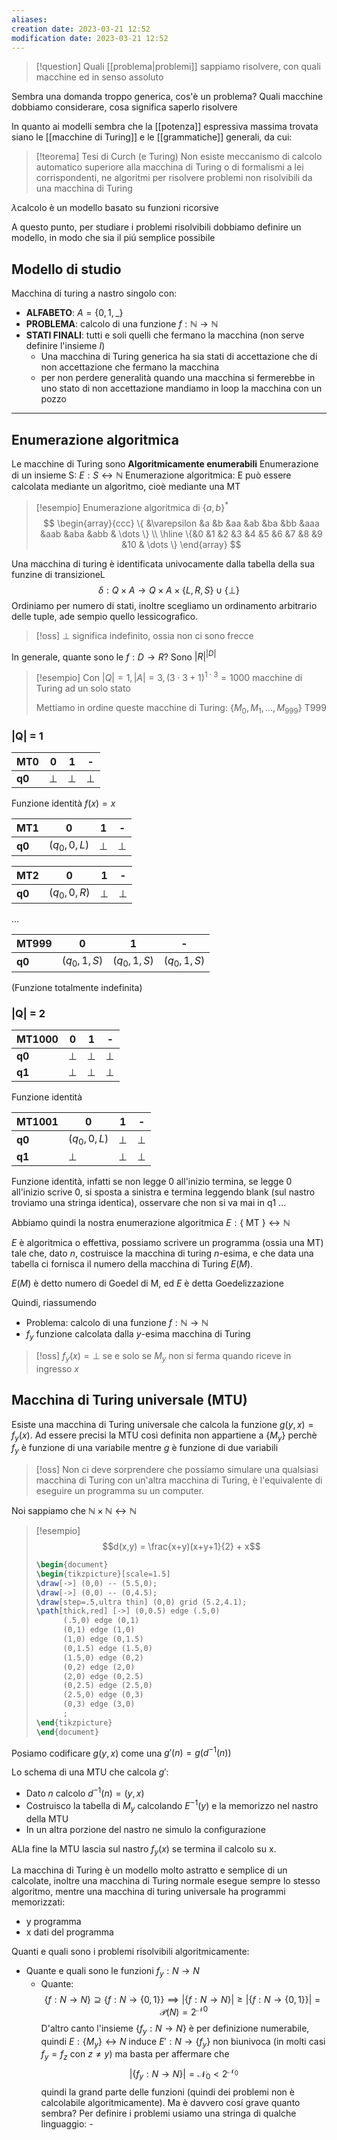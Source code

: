 ```yaml
---
aliases: 
creation date: 2023-03-21 12:52
modification date: 2023-03-21 12:52
---
```


>[!question]
>Quali [[problema|problemi]] sappiamo risolvere, con quali macchine ed in senso assoluto

Sembra una domanda troppo generica, cos'è un problema? Quali macchine dobbiamo considerare, cosa significa saperlo risolvere

In quanto ai modelli sembra che la [[potenza]] espressiva massima trovata siano le [[macchine di Turing]] e le [[grammatiche]] generali, da cui:

>[!teorema] Tesi di Curch (e Turing)
>Non esiste meccanismo di calcolo automatico superiore alla macchina di Turing o di formalismi a lei corrispondenti, ne algoritmi per risolvere problemi non risolvibili da una macchina di Turing

$\lambda$calcolo è un modello basato su funzioni ricorsive

A questo punto, per studiare i problemi risolvibili dobbiamo definire un modello, in modo che sia il piú semplice possibile

## Modello di studio
Macchina di turing a nastro singolo con:
- **ALFABETO**: $A = \left\{ 0,1,\_ \right\}$
- **PROBLEMA**: calcolo di una funzione $f : \mathbb{N} \to \mathbb{N}$
- **STATI FINALI**: tutti e soli quelli che fermano la macchina (non serve definire l'insieme $I$)
	- Una macchina di Turing generica ha sia stati di accettazione che di non accettazione che fermano la macchina
	- per non perdere generalità quando una macchina si fermerebbe in uno stato di non accettazione mandiamo in loop la macchina con un pozzo

---

## Enumerazione algoritmica
Le macchine di Turing sono **Algoritmicamente enumerabili**
Enumerazione di un insieme S:
$E : S \leftrightarrow \mathbb{N}$
Enumerazione algoritmica: E può essere calcolata mediante un algoritmo, cioè mediante una MT

>[!esempio]
> Enumerazione algoritmica di $\left\{ a,b \right\}^*$
> $$
>\begin{array}{ccc}
>\{ &\varepsilon &a &b &aa &ab &ba &bb &aaa &aab &aba &abb & \dots \} \\
> \hline \{&0 &1 &2 &3  &4  &5  &6  &7   &8   &9   &10  & \dots \}
>\end{array}
>$$


Una macchina di turing è identificata univocamente dalla tabella della sua funzine di transizioneL
$$\delta : Q \times A \to Q \times A \times \left\{ L,R,S \right\} \cup \left\{ \perp \right\}$$
Ordiniamo per numero di stati, inoltre scegliamo un ordinamento arbitrario delle tuple, ade sempio quello lessicografico.

>[!oss] $\perp$ significa indefinito, ossia non ci sono frecce

In generale, quante sono le $f : D \to R$? Sono $|R|^{|D|}$

>[!esempio]
>Con $|Q| = 1, |A|=3, (3\cdot3 + 1)^{1 \cdot 3} = 1000$ macchine di Turing ad un solo stato
>
>Mettiamo in ordine queste macchine di Turing: $\left\{ M_{0}, M_{1}, \dots, M_{999} \right\}$
T999

### |Q| = 1
 | MT0 | 0       | 1       | -       |
 | --- | ------- | ------- | ------- |
 | **q0**  | $\perp$ | $\perp$ | $\perp$ |
Funzione identità $f(x) = x$

| MT1    | 0       | 1       | -       |
| ------ | ------- | ------- | ------- |
| **q0** | $(q_{0},0,L)$ | $\perp$ | $\perp$ |

| MT2    | 0             | 1       | -       |
| ------ | ------------- | ------- | ------- |
| **q0** | $(q_{0},0,R)$ | $\perp$ | $\perp$ | 

...

| MT999  | 0             | 1             | -   |
| ------ | ------------- | ------------- | --- |
| **q0** | $(q_{0},1,S)$ | $(q_{0},1,S)$ | $(q_{0},1,S)$    |
(Funzione totalmente indefinita)

### |Q| = 2
| MT1000  | 0       | 1       | -       |
| ------- | ------- | ------- | ------- |
| **q0**      | $\perp$ | $\perp$ | $\perp$ |
| **q1** | $\perp$ | $\perp$ | $\perp$ | 
Funzione identità

| MT1001 | 0             | 1       | -       |
| ------ | ------------- | ------- | ------- |
| **q0** | $(q_{0},0,L)$ | $\perp$ | $\perp$ |
| **q1** | $\perp$       | $\perp$ | $\perp$        |
Funzione identità, infatti se non legge 0 all'inizio termina, se legge 0 all'inizio scrive 0, si sposta a sinistra e termina leggendo blank (sul nastro troviamo una stringa identica), osservare che non si va mai in q1
...

Abbiamo quindi la nostra enumerazione algoritmica $E : \left\{ \text{ MT } \right\} \leftrightarrow \mathbb{N}$

$E$ è algoritmica o effettiva, possiamo scrivere un programma (ossia una MT) tale che, dato $n$, costruisce la macchina di turing $n$-esima, e che data una tabella ci fornisca il numero della macchina di Turing $E(M)$.

$E(M)$ è detto numero di Goedel di M, ed $E$ è detta Goedelizzazione

Quindi, riassumendo
- Problema: calcolo di una funzione $f : \mathbb{N} \to \mathbb{N}$
- $f_{y}$ funzione calcolata dalla $y$-esima macchina di Turing

>[!oss]
>$f_{y}(x)=\perp$ se e solo se $M_{y}$ non si ferma quando riceve in ingresso $x$


## Macchina di Turing universale (MTU)
Esiste una macchina di Turing universale che calcola la funzione $g(y,x) = f_{y}(x)$.
Ad essere precisi la MTU così definita non appartiene a $\left\{ M_{y} \right\}$ perchè $f_{y}$ è funzione di una variabile mentre $g$ è funzione di due variabili

>[!oss]
>Non ci deve sorprendere che possiamo simulare una qualsiasi macchina di Turing con un'altra macchina di Turing, è l'equivalente di eseguire un programma su un computer.



Noi sappiamo che $\mathbb{N} \times \mathbb{N} \leftrightarrow \mathbb{N}$

>[!esempio]
>$$d(x,y) = \frac{x+y)(x+y+1}{2} + x$$
>
> ```tikz
>\begin{document}
>\begin{tikzpicture}[scale=1.5]
>\draw[->] (0,0) -- (5.5,0);
>\draw[->] (0,0) -- (0,4.5);
>\draw[step=.5,ultra thin] (0,0) grid (5.2,4.1);
>\path[thick,red] [->] (0,0.5) edge (.5,0) 
>		(.5,0) edge (0,1)
>		(0,1) edge (1,0)
>		(1,0) edge (0,1.5)
>		(0,1.5) edge (1.5,0)
>		(1.5,0) edge (0,2)
>		(0,2) edge (2,0)
>		(2,0) edge (0,2.5)
>		(0,2.5) edge (2.5,0)
>		(2.5,0) edge (0,3)
>		(0,3) edge (3,0)
>		;
>\end{tikzpicture}
>\end{document}
>```

Posiamo codificare $g(y,x)$ come una $g'(n) = g(d^{-1}(n))$

Lo schema di una MTU che calcola $g'$:
- Dato $n$ calcolo $d^{-1}(n) = (y,x)$
- Costruisco la tabella di $M_{y}$ calcolando $E^{-1}(y)$ e la memorizzo nel nastro della MTU
- In un altra porzione del nastro ne simulo la configurazione

ALla fine la MTU lascia sul nastro $f_{y}(x)$ se termina il calcolo su x.


La macchina di Turing è un modello molto astratto e semplice di un calcolate, inoltre una macchina di Turing normale esegue sempre lo stesso algoritmo, mentre una macchina di turing universale ha programmi memorizzati:
- y programma
- x dati del programma

Quanti e quali sono i problemi risolvibili algoritmicamente:

- Quante e quali sono le funzioni $f_{y} : N \to N$
	- Quante:
	  $$ \left\{ f : N \to N \right\} \supseteq \left\{ f : N \to \left\{ 0,1 \right\}  \right\} \implies |\left\{ f:N \to N \right\} | \geq  |\left\{ f : N \to \left\{ 0,1 \right\}  \right\} | = \mathcal{P}(N) = 2^{\mathcal{N}0}$$
		D'altro canto l'insieme $\left\{ f_{y} : N \to N \right\}$ è per definizione numerabile, quindi $E : \left\{ M_{y} \right\} \leftrightarrow N$ induce $E' : N \to \left\{ f_{y} \right\}$ non biunivoca (in molti casi $f_{y} = f_{z}$ con $z \neq y$) ma basta per affermare che
		  $$ |\left\{ f_{y} : N \to N \right\} | = \mathcal{N}_{0} < 2^{\mathcal{N}_{0}} $$
		  quindi la grand parte delle funzioni (quindi dei problemi non è calcolabile algoritmicamente).
		  Ma è davvero cosí grave quanto sembra? Per definire i problemi usiamo una stringa di qualche linguaggio:
			-